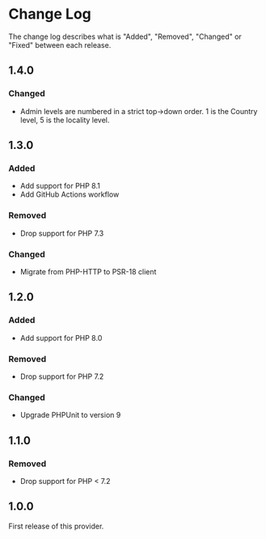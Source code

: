 # Change Log

The change log describes what is "Added", "Removed", "Changed" or "Fixed" between each release.

## 1.4.0

### Changed

 - Admin levels are numbered in a strict top->down order. 1 is the Country level, 5 is the locality level.


## 1.3.0

### Added

- Add support for PHP 8.1
- Add GitHub Actions workflow

### Removed

- Drop support for PHP 7.3

### Changed

- Migrate from PHP-HTTP to PSR-18 client

## 1.2.0

### Added

- Add support for PHP 8.0

### Removed

- Drop support for PHP 7.2

### Changed

- Upgrade PHPUnit to version 9

## 1.1.0

### Removed

- Drop support for PHP < 7.2

## 1.0.0

First release of this provider.
